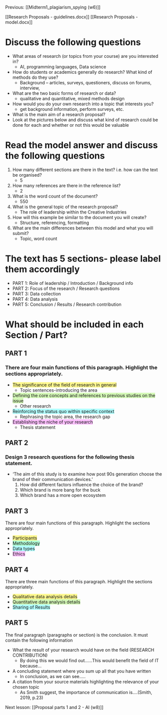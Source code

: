 
Previous: [[Midterm1_plagiarism_spying (w6)]]

[[Research Proposals - guidelines.docx]]
[[Research Proposals - model.docx]]

# Discuss the following questions
- What areas of research (or topics from your course) are you interested in? 
	- AI, programming languages, Data science
- How do students or academics generally do research?  What kind of methods do they use? 
	- Background – articles, surveys, questioners, discuss on forums, interview, 
- What are the two basic forms of research or data? 
	- qualitative and quantitative, mixed methods design
- How would you do your own research into a topic that interests you?  
	- get background information, perform surveys, etc.
- What is the main aim of a research proposal?
- Look at the pictures below and discuss what kind of research could be done for each and whether or not this would be valuable 


# Read the model answer and discuss the following questions
1. How many different sections are there in the text?  i.e. how can the text be organised? 
	- 5
2. How many references are there in the reference list? 
	- 2
3. What is the word count of the document? 
	- 550
4. What is the general topic of the research proposal? 
	- The role of leadership within the Creative Industries
5. How will this example be similar to the document you will create? 
	- Structure, referencing, formatting
6. What are the main differences between this model and what you will submit? 
	- Topic, word count

# The text has 5 sections- please label them accordingly

- PART 1: Role of leadership / Introduction / Background info
- PART 2: Focus of the research / Research questions
- PART 3: Data collection
- PART 4: Data analysis
- PART 5: Conclusion / Results / Research contribution

# What should be included in each Section / Part?

## PART 1

### There are four main functions of this paragraph. Highlight the sections appropriately.

- <span style="background:#fff88f">The significance of the field of research in general</span>
	- Topic sentences-introducing the area
- <span style="background:#d3f8b6">Defining the core concepts and references to previous studies on the issue</span> 
	- Other research
- <span style="background:#b1ffff">Reinforcing the status quo within specific context</span>
	- Rephrasing the topic area, the research gap
- <span style="background:#fdbfff">Establishing the niche of your research</span>
	- Thesis statement

## PART 2

### Design 3 research questions for the following thesis statement.

- ‘The aim of this study is to examine how post 90s generation choose the brand of their communication devices.’
	1. How did different factors influence the choice of the brand?
	2. Which brand is more bang for the buck
	3. Which brand has a more open ecosystem

## PART 3

There are four main functions of this paragraph. Highlight the sections appropriately.

- <span style="background:#fff88f">Participants</span> 
- <span style="background:#affad1">Methodology</span>
- <span style="background:#b1ffff">Data types</span>
- <span style="background:#fdbfff">Ethics</span> 

## PART 4

There are three main functions of this paragraph. Highlight the sections appropriately.

- <span style="background:#fff88f">Qualitative data analysis details</span>
- <span style="background:#d3f8b6">Quantitative data analysis details</span>
- <span style="background:#b1ffff">Sharing of Results</span>

## PART 5

The final paragraph (paragraphs or section) is the conclusion.  It must contain the following information

- What the result of your research would have on the field (RESEARCH CONTRIBUTION)
	- By doing this we would find out……This would benefit the field of IT because…
- A concluding statement where you sum up all that you have written
	- In conclusion, as we can see.....
- A citation from your source materials highlighting the relevance of your chosen topic
	- As Smith suggest, the importance of communication is….(Smith, 2019, p.23)

Next lesson: [[Proposal parts 1 and 2 - AI (w8)]]
